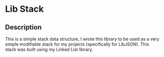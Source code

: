 # Lib Stack

## Description

This is a simple stack data structure, I wrote this library to be used as a very simple modifiable stack for my projects (specifically for LibJSON). This stack was built using my Linked List library.
